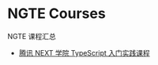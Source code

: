 # NGTE Courses

NGTE 课程汇总

- [腾讯 NEXT 学院 TypeScript 入门实践课程](https://github.com/ng-tech-edu/typescript-quick-start)
